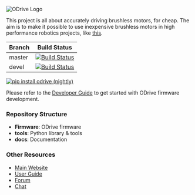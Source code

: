 
![ODrive Logo](https://static1.squarespace.com/static/58aff26de4fcb53b5efd2f02/t/59bf2a7959cc6872bd68be7e/1505700483663/Odrive+logo+plus+text+black.png?format=1000w)

This project is all about accurately driving brushless motors, for cheap. The aim is to make it possible to use inexpensive brushless motors in high performance robotics projects, like [this](https://www.youtube.com/watch?v=WT4E5nb3KtY).

| Branch | Build Status |
|--------|--------------|
| master | [![Build Status](https://travis-ci.org/madcowswe/ODrive.png?branch=master)](https://travis-ci.org/madcowswe/ODrive) |
| devel  | [![Build Status](https://travis-ci.org/madcowswe/ODrive.png?branch=devel)](https://travis-ci.org/madcowswe/ODrive) |

[![pip install odrive (nightly)](https://github.com/madcowswe/ODrive/workflows/pip%20install%20odrive%20(nightly)/badge.svg)](https://github.com/madcowswe/ODrive/actions?query=workflow%3A%22pip+install+odrive+%28nightly%29%22)

Please refer to the [Developer Guide](https://docs.odriverobotics.com/developer-guide) to get started with ODrive firmware development.


### Repository Structure
 * **Firmware**: ODrive firmware
 * **tools**: Python library & tools
 * **docs**: Documentation

### Other Resources

 * [Main Website](https://www.odriverobotics.com/)
 * [User Guide](https://docs.odriverobotics.com/)
 * [Forum](https://discourse.odriverobotics.com/)
 * [Chat](https://discourse.odriverobotics.com/t/come-chat-with-us/281)
